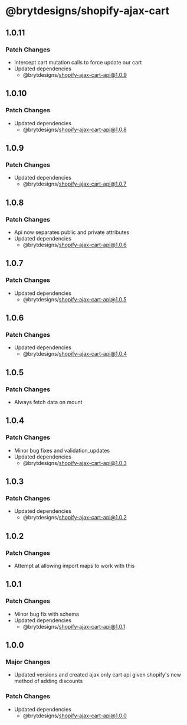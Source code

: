 # @brytdesigns/shopify-ajax-cart

## 1.0.11

### Patch Changes

- Intercept cart mutation calls to force update our cart
- Updated dependencies
  - @brytdesigns/shopify-ajax-cart-api@1.0.9

## 1.0.10

### Patch Changes

- Updated dependencies
  - @brytdesigns/shopify-ajax-cart-api@1.0.8

## 1.0.9

### Patch Changes

- Updated dependencies
  - @brytdesigns/shopify-ajax-cart-api@1.0.7

## 1.0.8

### Patch Changes

- Api now separates public and private attributes
- Updated dependencies
  - @brytdesigns/shopify-ajax-cart-api@1.0.6

## 1.0.7

### Patch Changes

- Updated dependencies
  - @brytdesigns/shopify-ajax-cart-api@1.0.5

## 1.0.6

### Patch Changes

- Updated dependencies
  - @brytdesigns/shopify-ajax-cart-api@1.0.4

## 1.0.5

### Patch Changes

- Always fetch data on mount

## 1.0.4

### Patch Changes

- Minor bug fixes and validation_updates
- Updated dependencies
  - @brytdesigns/shopify-ajax-cart-api@1.0.3

## 1.0.3

### Patch Changes

- Updated dependencies
  - @brytdesigns/shopify-ajax-cart-api@1.0.2

## 1.0.2

### Patch Changes

- Attempt at allowing import maps to work with this

## 1.0.1

### Patch Changes

- Minor bug fix with schema
- Updated dependencies
  - @brytdesigns/shopify-ajax-cart-api@1.0.1

## 1.0.0

### Major Changes

- Updated versions and created ajax only cart api given shopify's new method of adding discounts

### Patch Changes

- Updated dependencies
  - @brytdesigns/shopify-ajax-cart-api@1.0.0

